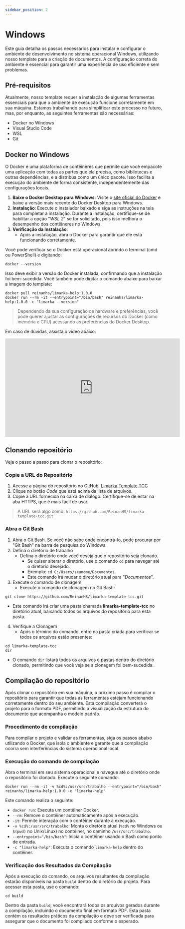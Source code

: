 ```yaml
---
sidebar_position: 2
---
```


# Windows

Este guia detalha os passos necessários para instalar e configurar o ambiente de desenvolvimento no sistema operacional Windows, utilizando nosso template para a criação de documentos. A configuração correta do ambiente é essencial para garantir uma experiência de uso eficiente e sem problemas.

## Pré-requisitos

Atualmente, nosso template requer a instalação de algumas ferramentas essenciais para que o ambiente de execução funcione corretamente em sua máquina. Estamos trabalhando para simplificar este processo no futuro, mas, por enquanto, as seguintes ferramentas são necessárias:

- Docker no Windows
- Visual Studio Code
- WSL
- Git

## Docker no Windows

O Docker é uma plataforma de contêineres que permite que você empacote uma aplicação com todas as partes que ela precisa, como bibliotecas e outras dependências, e a distribua como um único pacote. Isso facilita a execução do ambiente de forma consistente, independentemente das configurações locais.

1. **Baixe o Docker Desktop para Windows**: Visite o [site oficial do Docker](https://www.docker.com/products/docker-desktop/) e baixe a versão mais recente do Docker Desktop para Windows.
2. **Instalação**: Execute o instalador baixado e siga as instruções na tela para completar a instalação. Durante a instalação, certifique-se de habilitar a opção "*WSL 2*" se for solicitado, pois isso melhora o desempenho dos contêineres no Windows.
3. **Verificação da Instalação**:
   - Após a instalação, abra o Docker para garantir que ele está funcionando corretamente.

Você pode verificar se o Docker está operacional abrindo o terminal (cmd ou PowerShell) e digitando: 

```
docker --version
```

Isso deve exibir a versão do Docker instalada, confirmando que a instalação foi bem-sucedida. Você também pode digitar o comando abaixo para baixar a imagem do template:

```shell
docker pull reinanhs/limarka-help:1.0.0
docker run --rm -it --entrypoint="/bin/bash" reinanhs/limarka-help:1.0.0 -c "limarka --version"
```

> Dependendo da sua configuração de hardware e preferências, você pode querer ajustar as configurações de recursos do Docker (como memória e CPU) acessando as preferências do Docker Desktop.

Em caso de dúvidas, assista o vídeo abaixo:

<iframe width="560" height="315" src="https://www.youtube.com/embed/umFz3MRTSN0?si=IZe7Ntanw6LwZbgz" title="YouTube video player" frameborder="0" allow="accelerometer; autoplay; clipboard-write; encrypted-media; gyroscope; picture-in-picture; web-share" referrerpolicy="strict-origin-when-cross-origin" allowfullscreen></iframe>

## Clonando repositório

Veja o passo a passo para clonar o repositório:

### Copie a URL do Repositório

1. Acesse a página do repositório no GitHub: [Limarka Template TCC](https://github.com/ReinanHS/limarka-template-tcc)
2. Clique no botão *Code* que está acima da lista de arquivos.
3. Copie a URL fornecida na caixa de diálogo. Certifique-se de estar na aba HTTPS, que é mais fácil de usar. 

> A URL será algo como: `https://github.com/ReinanHS/limarka-template-tcc.git`

### Abra o Git Bash

1. Abra o Git Bash. Se você não sabe onde encontrá-lo, pode procurar por "Git Bash" na barra de pesquisa do Windows.
2. Defina o diretório de trabalho
   - Defina o diretório onde você deseja que o repositório seja clonado. 
     - Se quiser alterar o diretório, use o comando `cd` para navegar até o diretório desejado. 
     - Exemplo: `cd C:/Users/seunome/Documentos`.
     - Este comando irá mudar o diretório atual para "*Documentos*".
3. Execute o comando de clonagem
   - Execute o comando de clonagem no Git Bash:
  
```shell
git clone https://github.com/ReinanHS/limarka-template-tcc.git
```

   - Este comando irá criar uma pasta chamada **limarka-template-tcc** no diretório atual, baixando todos os arquivos do repositório para esta pasta.
4. Verifique a Clonagem
   - Após o término do comando, entre na pasta criada para verificar se todos os arquivos estão presentes:

```shell
cd limarka-template-tcc
dir
```

   - O comando `dir` listará todos os arquivos e pastas dentro do diretório clonado, permitindo que você veja se a clonagem foi bem-sucedida.

## Compilação do repositório

Após clonar o repositório em sua máquina, o próximo passo é compilar o repositório para garantir que todas as ferramentas estejam funcionando corretamente dentro do seu ambiente. Esta compilação converterá o projeto para o formato PDF, permitindo a visualização da estrutura do documento que acompanha o modelo padrão.

### Procedimento de compilação

Para compilar o projeto e validar as ferramentas, siga os passos abaixo utilizando o Docker, que isola o ambiente e garante que a compilação ocorra sem interferências do sistema operacional local.

### Execução do comando de compilação

Abra o terminal em seu sistema operacional e navegue até o diretório onde o repositório foi clonado. Execute o seguinte comando:

```shell
docker run --rm -it -v %cd%:/usr/src/trabalho --entrypoint="/bin/bash" reinanhs/limarka-help:1.0.0 -c "limarka-help"
```

Este comando realiza o seguinte:

- `docker run`: Executa um contêiner Docker.
- `--rm`: Remove o contêiner automaticamente após a execução.
- `-it`: Permite interação com o contêiner durante a execução.
- `-v %cd%:/usr/src/trabalho`: Monta o diretório atual (`%cd%` no Windows ou `$(pwd)` no Unix/Linux) no contêiner, no caminho `/usr/src/trabalho`.
- `--entrypoint="/bin/bash"`: Inicia o contêiner usando o Bash como ponto de entrada.
- `-c "limarka-help"`: Executa o comando `limarka-help` dentro do contêiner.

### Verificação dos Resultados da Compilação

Após a execução do comando, os arquivos resultantes da compilação estarão disponíveis na pasta `build` dentro do diretório do projeto. Para acessar esta pasta, use o comando:

```shell
cd build
```

Dentro da pasta `build`, você encontrará todos os arquivos gerados durante a compilação, incluindo o documento final em formato PDF. Esta pasta contém os resultados práticos da compilação e deve ser verificada para assegurar que o documento foi compilado conforme o esperado.
